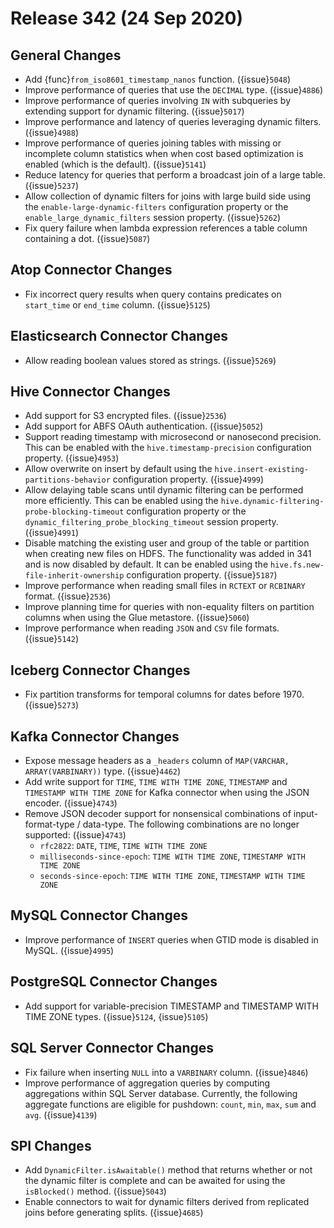 # Release 342 (24 Sep 2020)

## General Changes

* Add {func}`from_iso8601_timestamp_nanos` function. ({issue}`5048`)
* Improve performance of queries that use the `DECIMAL` type. ({issue}`4886`)
* Improve performance of queries involving `IN` with subqueries by extending support for dynamic filtering. ({issue}`5017`)
* Improve performance and latency of queries leveraging dynamic filters. ({issue}`4988`)
* Improve performance of queries joining tables with missing or incomplete column statistics when
  when cost based optimization is enabled (which is the default). ({issue}`5141`)
* Reduce latency for queries that perform a broadcast join of a large table. ({issue}`5237`)
* Allow collection of dynamic filters for joins with large build side using the
  `enable-large-dynamic-filters` configuration property or the `enable_large_dynamic_filters`
  session property. ({issue}`5262`)
* Fix query failure when lambda expression references a table column containing a dot. ({issue}`5087`)

## Atop Connector Changes

* Fix incorrect query results when query contains predicates on `start_time` or `end_time` column. ({issue}`5125`)

## Elasticsearch Connector Changes

* Allow reading boolean values stored as strings. ({issue}`5269`)

## Hive Connector Changes

* Add support for S3 encrypted files. ({issue}`2536`)
* Add support for ABFS OAuth authentication. ({issue}`5052`)
* Support reading timestamp with microsecond or nanosecond precision. This can be enabled with the
  `hive.timestamp-precision` configuration property. ({issue}`4953`)
* Allow overwrite on insert by default using the `hive.insert-existing-partitions-behavior` configuration property. ({issue}`4999`)
* Allow delaying table scans until dynamic filtering can be performed more efficiently. This can be enabled
  using the `hive.dynamic-filtering-probe-blocking-timeout` configuration property or the
  `dynamic_filtering_probe_blocking_timeout` session property. ({issue}`4991`)
* Disable matching the existing user and group of the table or partition when creating new files on HDFS.
  The functionality was added in 341 and is now disabled by default. It can be enabled using the
  `hive.fs.new-file-inherit-ownership` configuration property. ({issue}`5187`)
* Improve performance when reading small files in `RCTEXT` or `RCBINARY` format. ({issue}`2536`)
* Improve planning time for queries with non-equality filters on partition columns when using the Glue metastore. ({issue}`5060`)
* Improve performance when reading `JSON` and `CSV` file formats. ({issue}`5142`)

## Iceberg Connector Changes

* Fix partition transforms for temporal columns for dates before 1970. ({issue}`5273`)

## Kafka Connector Changes

* Expose message headers as a `_headers` column of `MAP(VARCHAR, ARRAY(VARBINARY))` type. ({issue}`4462`)
* Add write support for `TIME`, `TIME WITH TIME ZONE`, `TIMESTAMP` and `TIMESTAMP WITH TIME ZONE`
  for Kafka connector when using the JSON encoder. ({issue}`4743`)
* Remove JSON decoder support for nonsensical combinations of input-format-type / data-type. The following
  combinations are no longer supported: ({issue}`4743`)
  - `rfc2822`:  `DATE`, `TIME`, `TIME WITH TIME ZONE`
  - `milliseconds-since-epoch`: `TIME WITH TIME ZONE`, `TIMESTAMP WITH TIME ZONE`
  - `seconds-since-epoch`: `TIME WITH TIME ZONE`, `TIMESTAMP WITH TIME ZONE`

## MySQL Connector Changes

* Improve performance of `INSERT` queries when GTID mode is disabled in MySQL. ({issue}`4995`)

## PostgreSQL Connector Changes

* Add support for variable-precision TIMESTAMP and TIMESTAMP WITH TIME ZONE types. ({issue}`5124`, {issue}`5105`)

## SQL Server Connector Changes

* Fix failure when inserting `NULL` into a `VARBINARY` column. ({issue}`4846`)
* Improve performance of aggregation queries by computing aggregations within SQL Server database.
  Currently, the following aggregate functions are eligible for pushdown:
  `count`,  `min`, `max`, `sum` and `avg`. ({issue}`4139`)

## SPI Changes

* Add `DynamicFilter.isAwaitable()` method that returns whether or not the dynamic filter is complete
  and can be awaited for using the `isBlocked()` method. ({issue}`5043`)
* Enable connectors to wait for dynamic filters derived from replicated joins before generating splits. ({issue}`4685`)
